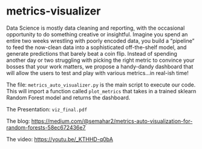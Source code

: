 # metrics-visualizer

Data Science is mostly data cleaning and reporting, with the occasional opportunity to do something creative or insightful.  Imagine you spend an entire two weeks wrestling with poorly encoded data, you build a “pipeline” to feed the now-clean data into a sophisticated off-the-shelf model, and generate predictions that barely beat a coin flip.  Instead of spending another day or two struggling with picking the right metric to convince your bosses that your work matters, we propose a handy-dandy dashboard that will allow the users to  test and play with various metrics...in real-ish time!

The file: `metrics_auto_visualizer.py` is the main script to execute our code.  This will import a function called `plot_metrics` that takes in a trained sklearn Random Forest model and returns the dashboard.

The Presentation: `viz_final.pdf`

The blog: https://medium.com/@semahar2/metrics-auto-visualization-for-random-forests-58ec672436e7

The video: https://youtu.be/_KTHHD-q0bA
